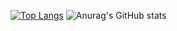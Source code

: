 [![Top Langs](https://github-readme-stats.vercel.app/api/top-langs/?username=skeldes&theme=dark&layout=compact)](https://github.com/anuraghazra/github-readme-stats)
![Anurag's GitHub stats](https://github-readme-stats.vercel.app/api?username=skeldes&show_icons=true&theme=radical)
